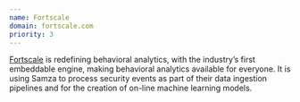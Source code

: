 ```yaml
---
name: Fortscale
domain: fortscale.com
priority: 3
---
```

<!--
   Licensed to the Apache Software Foundation (ASF) under one or more
   contributor license agreements.  See the NOTICE file distributed with
   this work for additional information regarding copyright ownership.
   The ASF licenses this file to You under the Apache License, Version 2.0
   (the "License"); you may not use this file except in compliance with
   the License.  You may obtain a copy of the License at

       http://www.apache.org/licenses/LICENSE-2.0

   Unless required by applicable law or agreed to in writing, software
   distributed under the License is distributed on an "AS IS" BASIS,
   WITHOUT WARRANTIES OR CONDITIONS OF ANY KIND, either express or implied.
   See the License for the specific language governing permissions and
   limitations under the License.
-->

<a class="external-link" href="https://www.fortscale.com/" rel="nofollow">Fortscale</a> is redefining behavioral analytics, with the industry’s first embeddable engine, making behavioral analytics available for everyone. It is using Samza to process security events as part of their data ingestion pipelines and for the creation of on-line machine learning models.